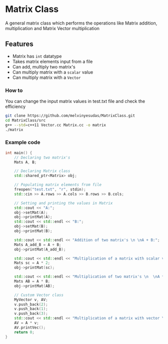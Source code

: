 # Matrix Class
A general matrix class which performs the operations like Matrix addition, multiplication and Matrix Vector multiplication

## Features
- Matrix has `int` datatype
- Takes matrix elements input  from a file
- Can add, multiply two matrix's
- Can multiply matrix with a `scalar` value
- Can multiply matrix with a `Vector`

### How to
You can change the input matrix values in test.txt file and check the efficiency
```bash
git clone https://github.com/melvinyesudas/MatrixClass.git
cd MatrixClass/src
g++ --std=c++11 Vector.cc Matrix.cc -o matrix
./matrix
```
### Example code
```c++
int main() {
    // Declaring two matrix's
    Mats A, B;

    // Declaring Matrix class
    std::shared_ptr<Matrix> obj;

    // Populating matrix elements from file
    freopen("test.txt", "r", stdin);
    std::cin >> A.rows >> A.cols >> B.rows >> B.cols;

    // Setting and printing the values in Matrix
    std::cout << "A:";
    obj->setMat(A);
    obj->printMat(A);
    std::cout << std::endl << "B:";
    obj->setMat(B);
    obj->printMat(B);

    std::cout << std::endl << "Addition of two matrix's \n \nA + B:";
    Mats A_add_B = A + B;
    obj->printMat(A_add_B);

    std::cout << std::endl << "Multiplication of a matrix with scalar value \n \nA * 2:";
    Mats sc = A * 2;
    obj->printMat(sc);

    std::cout << std::endl << "Multiplication of two matrix's \n  \nA * B:";
    Mats AB = A * B;
    obj->printMat(AB);

    // Custom Vector class
    MyVector v, AV;
    v.push_back(2);
    v.push_back(1);
    v.push_back(3);
    std::cout << std::endl << "Multiplication of a matrix with vector \n \nA * Vector:";
    AV = A * v;
    AV.printVec();
    return 0;
}
```